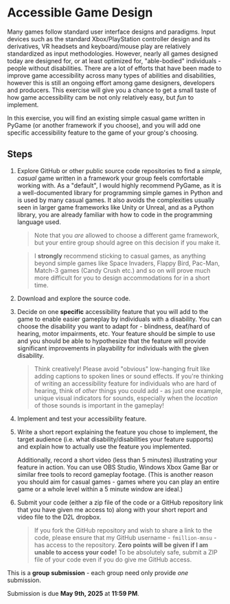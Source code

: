 # Accessible Game Design

Many games follow standard user interface designs and paradigms. Input devices such as the standard Xbox/PlayStation controller design and its derivatives, VR headsets and keyboard/mouse play are relatively standardized as input methodologies. However, nearly all games designed today are designed for, or at least optimized for, "able-bodied" individuals - people without disabilities. There are a lot of efforts that have been made to improve game accessibility across many types of abilities and disabilities, however this is still an ongoing effort among game designers, developers and producers. This exercise will give you a chance to get a small taste of how game accessibility cam be not only relatively easy, but *fun* to implement.

In this exercise, you will find an existing simple casual game written in PyGame (or another framework if you choose), and you will add one specific accessibility feature to the game of your group's choosing.

## Steps

1. Explore GitHub or other public source code repositories to find a *simple, casual* game written in a framework your group feels comfortable working with. As a "default", I would highly recommend PyGame, as it is a well-documented library for programming simple games in Python and is used by many casual games. It also avoids the complexities usually seen in larger game frameworks like Unity or Unreal, and as a Python library, you are already familiar with how to code in the programming language used. 

    > Note that you *are* allowed to choose a different game framework, but your entire group should agree on this decision if you make it.

    > I **strongly** recommend sticking to casual games, as anything beyond simple games like Space Invaders, Flappy Bird, Pac-Man, Match-3 games (Candy Crush etc.) and so on will prove much more difficult for you to design accommodations for in a short time.

1. Download and explore the source code.

1. Decide on one **specific** accessibility feature that you will add to the game to enable easier gameplay by individuals with a disability. You can choose the disability you want to adapt for - blindness, deaf/hard of hearing, motor impairments, etc. Your feature should be simple to use and you should be able to hypothesize that the feature will provide significant improvements in playability for individuals with the given disability.

    > Think creatively! Please avoid "obvious" low-hanging fruit like adding captions to spoken lines or sound effects. If you're thinking of writing an accessibility feature for individuals who are hard of hearing, think of *other* things you could add - as just one example, unique visual indicators for sounds, especially when the *location* of those sounds is important in the gameplay!

1. Implement and test your accessibility feature.

1. Write a short report explaining the feature you chose to implement, the target audience (i.e. what disability/disabilities your feature supports) and explain how to actually use the feature you implemented.

    Additionally, record a short video (less than 5 minutes) illustrating your feature in action. You can use OBS Studio, Windows Xbox Game Bar or similar free tools to record gameplay footage. (This is another reason you should aim for casual games - games where you can play an entire game or a whole level within a 5 minute window are ideal.)

1. Submit your code (either a zip file of the code or a GitHub repository link that you have given me access to) along with your short report and video file to the D2L dropbox.

    > If you fork the GitHub repository and wish to share a link to the code, please ensure that my GitHub username - `fmillion-mnsu` - has access to the repository. **Zero points will be given if I am unable to access your code!** To be absolutely safe, submit a ZIP file of your code even if you do give me GitHub access.

This is a **group submission** - each group need only provide *one* submission.

Submission is due **May 9th, 2025** at **11:59 PM**.


